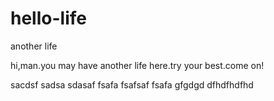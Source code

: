 # hello-life

another life

hi,man.you may have another life here.try your best.come on!

sacdsf
 sadsa
sdasaf
fsafa
fsafsaf
fsafa
gfgdgd
dfhdfhdfhd

